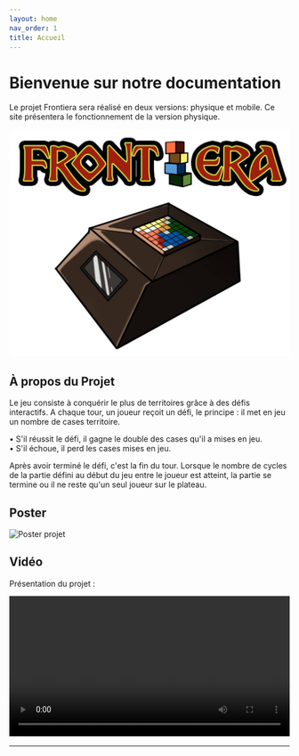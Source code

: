 ```yaml
---
layout: home
nav_order: 1
title: Accueil
---
```


# Bienvenue sur notre documentation

Le projet Frontiera sera réalisé en deux versions: physique et mobile. Ce site présentera le fonctionnement de la version physique.  


![Illustration vectorielle](images/Frontiera.jpeg)


## À propos du Projet
Le jeu consiste à conquérir le plus de territoires grâce à des défis interactifs. A chaque tour, un joueur reçoit un défi, le principe : il met en jeu un nombre de cases territoire.  

• S'il réussit le défi, il gagne le double des cases qu'il a mises en jeu.  
• S'il échoue, il perd les cases mises en jeu.  

Après avoir terminé le défi, c'est la fin du tour. Lorsque le nombre de cycles de la partie défini au début du jeu entre le joueur est atteint, la partie se termine ou il ne reste qu'un seul joueur sur le plateau. 

## Poster

![Poster projet](images/Poster_F.jpeg)

## Vidéo

Présentation du projet :

<video src="images/Présentation_Frontièra.mov" controls title="Présentation de Frontiera"  style="width: 100%;"></video>

---
